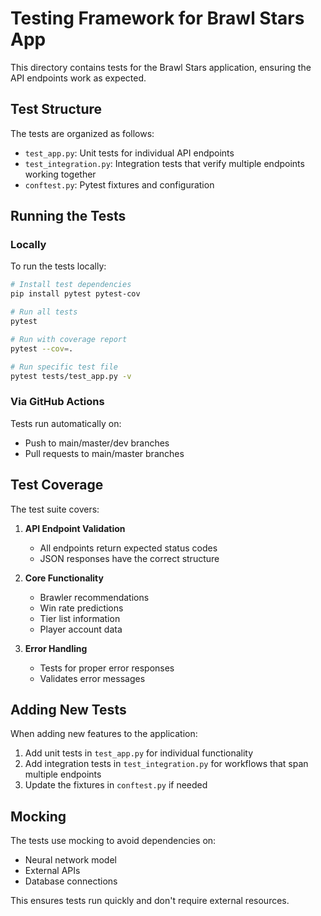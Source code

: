 # Testing Framework for Brawl Stars App

This directory contains tests for the Brawl Stars application, ensuring the API endpoints work as expected.

## Test Structure

The tests are organized as follows:

- `test_app.py`: Unit tests for individual API endpoints
- `test_integration.py`: Integration tests that verify multiple endpoints working together
- `conftest.py`: Pytest fixtures and configuration

## Running the Tests

### Locally

To run the tests locally:

```bash
# Install test dependencies
pip install pytest pytest-cov

# Run all tests
pytest

# Run with coverage report
pytest --cov=.

# Run specific test file
pytest tests/test_app.py -v
```

### Via GitHub Actions

Tests run automatically on:
- Push to main/master/dev branches
- Pull requests to main/master branches

## Test Coverage

The test suite covers:

1. **API Endpoint Validation**
   - All endpoints return expected status codes
   - JSON responses have the correct structure

2. **Core Functionality**
   - Brawler recommendations
   - Win rate predictions
   - Tier list information
   - Player account data

3. **Error Handling**
   - Tests for proper error responses
   - Validates error messages

## Adding New Tests

When adding new features to the application:

1. Add unit tests in `test_app.py` for individual functionality
2. Add integration tests in `test_integration.py` for workflows that span multiple endpoints
3. Update the fixtures in `conftest.py` if needed

## Mocking

The tests use mocking to avoid dependencies on:
- Neural network model
- External APIs
- Database connections

This ensures tests run quickly and don't require external resources.
